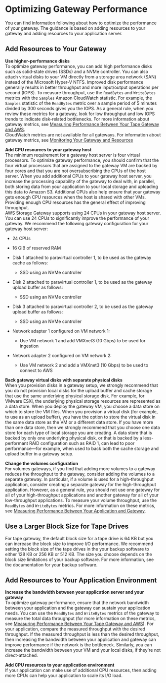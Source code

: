 # Optimizing Gateway Performance<a name="Optimizing-common"></a>

You can find information following about how to optimize the performance of your gateway\. The guidance is based on adding resources to your gateway and adding resources to your application server\. 

## Add Resources to Your Gateway<a name="Optimizing-vtl-add-resources-common"></a>

**Use higher\-performance disks**  
To optimize gateway performance, you can add high performance disks such as solid\-state drives \(SSDs\) and a NVMe controller\. You can also attach virtual disks to your VM directly from a storage area network \(SAN\) instead of the Microsoft Hyper\-V NTFS\. Improved disk performance generally results in better throughput and more input/output operations per second \(IOPS\)\. To measure throughput, use the `ReadBytes` and `WriteBytes` metrics with the `Samples` Amazon CloudWatch statistic\. For example, the `Samples` statistic of the `ReadBytes` metric over a sample period of 5 minutes divided by 300 seconds gives you the IOPS\. As a general rule, when you review these metrics for a gateway, look for low throughput and low IOPS trends to indicate disk\-related bottlenecks\. For more information about gateway metrics, see [Measuring Performance Between Your Tape Gateway and AWS](GatewayMetrics-vtl-common.md#PerfGatewayAWS-vtl-common)\.   
CloudWatch metrics are not available for all gateways\. For information about gateway metrics, see [Monitoring Your Gateway and Resources](Main_monitoring-gateways-common.md)

**Add CPU resources to your gateway host**  
The minimum requirement for a gateway host server is four virtual processors\. To optimize gateway performance, you should confirm that the four virtual processors that are assigned to the gateway VM are backed by four cores and that you are not oversubscribing the CPUs of the host server\. When you add additional CPUs to your gateway host server, you increase the processing capability of the gateway to deal with, in parallel, both storing data from your application to your local storage and uploading this data to Amazon S3\. Additional CPUs also help ensure that your gateway gets enough CPU resources when the host is shared with other VMs\. Providing enough CPU resources has the general effect of improving throughput\.  
AWS Storage Gateway supports using 24 CPUs in your gateway host server\. You can use 24 CPUs to significantly improve the performance of your gateway\. We recommend the following gateway configuration for your gateway host server:  

+ 24 CPUs 

+ 16 GiB of reserved RAM

+ Disk 1 attached to paravirtual controller 1, to be used as the gateway cache as follows:

  + SSD using an NVMe controller 

+ Disk 2 attached to paravirtual controller 1, to be used as the gateway upload buffer as follows:

  + SSD using an NVMe controller

+ Disk 3 attached to paravirtual controller 2, to be used as the gateway upload buffer as follows:

  + SSD using an NVMe controller

+ Network adapter 1 configured on VM network 1:

  + Use VM network 1 and add VMXnet3 \(10 Gbps\) to be used for ingestion

+ Network adapter 2 configured on VM network 2:

  + Use VM network 2 and add a VMXnet3 \(10 Gbps\) to be used to connect to AWS

 **Back gateway virtual disks with separate physical disks**  
When you provision disks in a gateway setup, we strongly recommend that you do not provision local disks for the upload buffer and cache storage that use the same underlying physical storage disk\. For example, for VMware ESXi, the underlying physical storage resources are represented as a data store\. When you deploy the gateway VM, you choose a data store on which to store the VM files\. When you provision a virtual disk \(for example, to use as an upload buffer\), you have the option to store the virtual disk in the same data store as the VM or a different data store\. If you have more than one data store, then we strongly recommend that you choose one data store for each type of local storage you are creating\. A data store that is backed by only one underlying physical disk, or that is backed by a less\-performant RAID configuration such as RAID 1, can lead to poor performance—for example, when used to back both the cache storage and upload buffer in a gateway setup\.

**Change the volumes configuration**  
For volumes gateways, if you find that adding more volumes to a gateway reduces the throughput to the gateway, consider adding the volumes to a separate gateway\. In particular, if a volume is used for a high\-throughput application, consider creating a separate gateway for the high\-throughput application\. However, as a general rule, you should not use one gateway for all of your high\-throughput applications and another gateway for all of your low\-throughput applications\. To measure your volume throughput, use the `ReadBytes` and `WriteBytes` metrics\. For more information on these metrics, see [Measuring Performance Between Your Application and Gateway](GatewayMetrics-common.md#PerfAppGateway-common)\.

## Use a Larger Block Size for Tape Drives<a name="block-size"></a>

For tape gateway, the default block size for a tape drive is 64 KB but you can increase the block size to improve I/O performance\. We recommend setting the block size of the tape drives in the your backup software to either 128 KB or 256 KB or 512 KB\. The size you choose depends on the block size limitations of your backup software\. For more information, see the documentation for your backup software\.

## Add Resources to Your Application Environment<a name="Optimizing-vtl-add-resources-app-common"></a>

**Increase the bandwidth between your application server and your gateway**  
To optimize gateway performance, ensure that the network bandwidth between your application and the gateway can sustain your application needs\. You can use the `ReadBytes` and `WriteBytes` metrics of the gateway to measure the total data throughput \(for more information on these metrics, see [Measuring Performance Between Your Tape Gateway and AWS](GatewayMetrics-vtl-common.md#PerfGatewayAWS-vtl-common)\)\. For your application, compare the measured throughput with the desired throughput\. If the measured throughput is less than the desired throughput, then increasing the bandwidth between your application and gateway can improve performance if the network is the bottleneck\. Similarly, you can increase the bandwidth between your VM and your local disks, if they're not direct\-attached\.

**Add CPU resources to your application environment**  
If your application can make use of additional CPU resources, then adding more CPUs can help your application to scale its I/O load\.